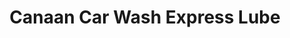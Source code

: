 ---
title: "Canaan Car Wash Express Lube"
url: /villa-rica/canaan-car-wash-express-lube/
shop: car repair
---